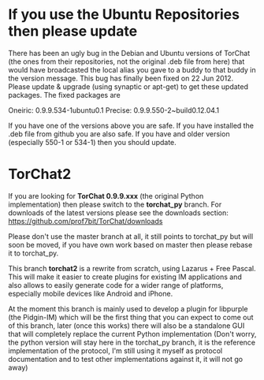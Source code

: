If you use the Ubuntu Repositories then please update
=====================================================
There has been an ugly bug in the Debian and Ubuntu versions of
TorChat (the ones from their repositories, not the original .deb
file from here) that would have broadcasted the local alias you
gave to a buddy to that buddy in the version message. This bug has 
finally been fixed on 22 Jun 2012. Please update & upgrade (using 
synaptic or apt-get) to get these updated packages. The fixed 
packages are

  Oneiric: 0.9.9.534-1ubuntu0.1
  Precise: 0.9.9.550-2~build0.12.04.1

If you have one of the versions above you are safe. If you have 
installed the .deb file from github you are also safe. If you have
and older version (especially 550-1 or 534-1) then you should update.


TorChat2
========
If you are looking for **TorChat 0.9.9.xxx** (the original Python
implementation) then please switch to the **torchat_py** branch.
For downloads of the latest versions please see the downloads
section: https://github.com/prof7bit/TorChat/downloads

Please don't use the master branch at all, it still points to 
torchat_py but will soon be moved, if you have own work based on 
master then please rebase it to torchat_py.

This branch **torchat2** is a rewrite from scratch, using Lazarus +
Free Pascal. This will make it easier to create plugins for 
existing IM applications and also allows to easily generate code 
for a wider range of platforms, especially mobile devices 
like Android and iPhone.

At the moment this branch is mainly used to develop a plugin
for libpurple (the Pidgin-IM) which will be the first thing
that you can expect to come out of this branch, later (once
this works) there will also be a standalone GUI that will 
completely replace the current Python implementation (Don't 
worry, the python version will stay here in the torchat_py
branch, it is the reference implementation of the protocol, 
I'm still using it myself as protocol documentation and to 
test other implementations against it, it will not go away)
